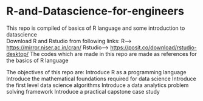 # R-and-Datascience-for-engineers
This repo is compiled of basics of R language and some introduction to datascience  
    Download R and Rstudio from following links: 
    R--> https://mirror.niser.ac.in/cran/
    Rstudio--> https://posit.co/download/rstudio-desktop/
The codes which are made in this repo are made as references for the basics of R language 

The objectives of this repo are:
  Introduce R as a programming language 
  Introduce the mathematical foundations required for data science 
  Introduce the first level data science algorithms 
  Introduce a data analytics problem solving framework
  Introduce a practical capstone case study
 
